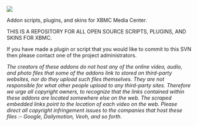 <img src='http://xbmc.org/wordpress/wp-content/uploads/2009/08/logo.png' align='center' />

Addon scripts, plugins, and skins for XBMC Media Center.

THIS IS A REPOSITORY FOR ALL OPEN SOURCE SCRIPTS, PLUGINS, AND SKINS FOR XBMC.

If you have made a plugin or script that you would like to commit to this SVN then please contact one of the project administrators.

_The creators of these addons do not host any of the online video, audio, and photo files that some of the addons link to stored on third-party websites, nor do they upload such files themselves. They are not responsible for what other people upload to any third-party sites. Therefore we urge all copyright owners, to recognize that the links contained within these addons are located somewhere else on the web. The scraped embedded links point to the location of each video on the web. Please direct all copyright infringement issues to the companies that host these files :- Google, Dailymotion, Veoh, and so forth._
